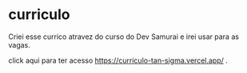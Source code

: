 ﻿# curriculo
Criei esse currico atravez do curso do Dev Samurai e irei usar para as vagas.

click aqui para ter acesso https://curriculo-tan-sigma.vercel.app/ .
